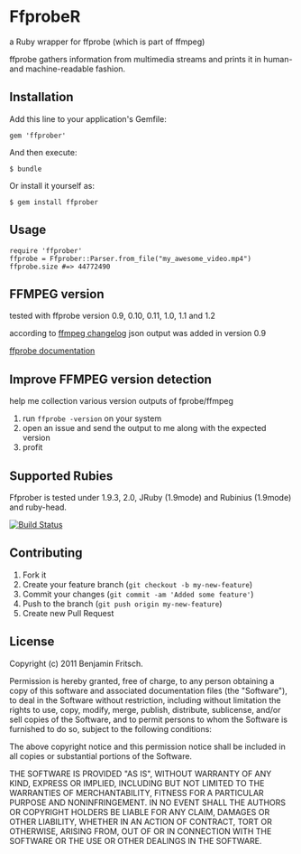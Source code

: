 # FfprobeR

a Ruby wrapper for ffprobe (which is part of ffmpeg)

ffprobe gathers information from multimedia streams and prints it in human- and machine-readable fashion.


## Installation

Add this line to your application's Gemfile:

    gem 'ffprober'

And then execute:

    $ bundle

Or install it yourself as:

    $ gem install ffprober

## Usage

    require 'ffprober'
    ffprobe = Ffprober::Parser.from_file("my_awesome_video.mp4")
    ffprobe.size #=> 44772490

## FFMPEG version

tested with ffprobe version 0.9, 0.10, 0.11, 1.0, 1.1 and 1.2

according to [ffmpeg changelog](http://git.videolan.org/?p=ffmpeg.git;a=blob_plain;f=Changelog) json output was added in version 0.9

[ffprobe documentation](http://www.ffmpeg.org/ffprobe.html)

## Improve FFMPEG version detection

help me collection various version outputs of fprobe/ffmpeg

1. run `ffprobe -version` on your system
2. open an issue and send the output to me along with the expected version
3. profit

## Supported Rubies

Ffprober is tested under 1.9.3, 2.0, JRuby (1.9mode) and Rubinius (1.9mode) and ruby-head.

[![Build Status](https://secure.travis-ci.org/beanieboi/ffprober.png?branch=master)](http://travis-ci.org/beanieboi/ffprober)

## Contributing

1. Fork it
2. Create your feature branch (`git checkout -b my-new-feature`)
3. Commit your changes (`git commit -am 'Added some feature'`)
4. Push to the branch (`git push origin my-new-feature`)
5. Create new Pull Request

## License

Copyright (c) 2011 Benjamin Fritsch.

Permission is hereby granted, free of charge, to any person obtaining a copy of this software and associated documentation files (the "Software"), to deal in the Software without restriction, including without limitation the rights to use, copy, modify, merge, publish, distribute, sublicense, and/or sell copies of the Software, and to permit persons to whom the Software is furnished to do so, subject to the following conditions:

The above copyright notice and this permission notice shall be included in all copies or substantial portions of the Software.

THE SOFTWARE IS PROVIDED "AS IS", WITHOUT WARRANTY OF ANY KIND, EXPRESS OR IMPLIED, INCLUDING BUT NOT LIMITED TO THE WARRANTIES OF MERCHANTABILITY, FITNESS FOR A PARTICULAR PURPOSE AND NONINFRINGEMENT. IN NO EVENT SHALL THE AUTHORS OR COPYRIGHT HOLDERS BE LIABLE FOR ANY CLAIM, DAMAGES OR OTHER LIABILITY, WHETHER IN AN ACTION OF CONTRACT, TORT OR OTHERWISE, ARISING FROM, OUT OF OR IN CONNECTION WITH THE SOFTWARE OR THE USE OR OTHER DEALINGS IN THE SOFTWARE.

